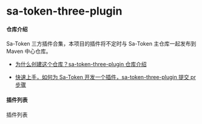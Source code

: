 # sa-token-three-plugin

#### 仓库介绍
Sa-Token 三方插件合集，本项目的插件将不定时与 Sa-Token 主仓库一起发布到 Maven 中心仓库。

+ [为什么创建这个仓库？sa-token-three-plugin 仓库介绍](README_REASON.md)

+ [快速上手，如何为 Sa-Token 开发一个插件，sa-token-three-plugin 提交 pr 步骤](README_PR_STEP.md)


#### 插件列表
插件列表




